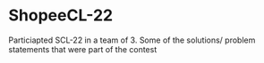 # ShopeeCL-22
Particiapted SCL-22 in a team of 3. 
Some of the solutions/ problem statements that were part of the contest
